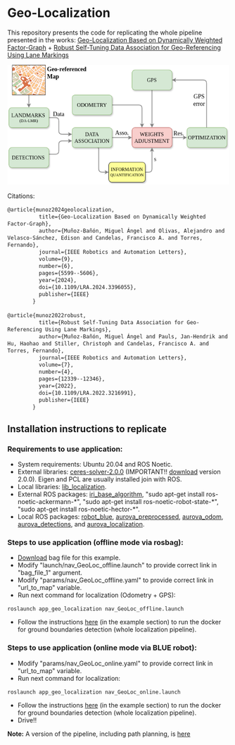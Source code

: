 # Geo-Localization
This repository presents the code for replicating the whole pipeline presented in the works: [Geo-Localization Based on Dynamically Weighted Factor-Graph](https://aurova-projects.github.io/geo-localization_weighted/) + [Robust Self-Tuning Data Association for Geo-Referencing Using Lane Markings](https://aurova-projects.github.io/geo-localization_self-tunning/)

![pipeline](pipeline_weight.png)

Citations:
``` 
@article{munoz2024geolocalization,
          title={Geo-Localization Based on Dynamically Weighted Factor-Graph},
          author={Muñoz-Bañón, Miguel Ángel and Olivas, Alejandro and Velasco-Sánchez, Edison and Candelas, Francisco A. and Torres, Fernando},
          journal={IEEE Robotics and Automation Letters},
          volume={9},
          number={6},
          pages={5599--5606},
          year={2024},
          doi={10.1109/LRA.2024.3396055},
          publisher={IEEE}
        }

@article{munoz2022robust,
          title={Robust Self-Tuning Data Association for Geo-Referencing Using Lane Markings},
          author={Muñoz-Bañón, Miguel Ángel and Pauls, Jan-Hendrik and Hu, Haohao and Stiller, Christoph and Candelas, Francisco A. and Torres, Fernando},
          journal={IEEE Robotics and Automation Letters},
          volume={7},
          number={4},
          pages={12339--12346},
          year={2022},
          doi={10.1109/LRA.2022.3216991},
          publisher={IEEE}
        }
```

## Installation instructions to replicate

### Requirements to use application:

- System requirements: Ubuntu 20.04 and ROS Noetic.
- External libraries: [ceres-solver-2.0.0](http://ceres-solver.org/installation.html) (IMPORTANT!! [download](https://drive.google.com/file/d/1acZtn_jaHfj2BVgwaDnQH2Lz-7022F1-/view?usp=share_link) version 2.0.0). Eigen and PCL are usually installed join with ROS.
- Local libraries: [lib_localization](https://github.com/AUROVA-LAB/lib_localization).
- External ROS packages: [iri_base_algorithm](https://gitlab.iri.upc.edu/labrobotica/ros/iri_core/iri_base_algorithm), "sudo apt-get install ros-noetic-ackermann-\*", "sudo apt-get install ros-noetic-robot-state-\*", "sudo apt-get install ros-noetic-hector-\*".
- Local ROS packages: [robot_blue](https://github.com/AUROVA-LAB/robot_blue), [aurova_preprocessed](https://github.com/AUROVA-LAB/aurova_preprocessed), [aurova_odom](https://github.com/AUROVA-LAB/aurova_odom), [aurova_detections](https://github.com/AUROVA-LAB/aurova_localization), and [aurova_localization](https://github.com/AUROVA-LAB/aurova_detections).

### Steps to use application (offline mode via rosbag):

- [Download](https://drive.google.com/file/d/1oW7MLIJhvlNtgJsetXNRY-BQxufgPUoJ/view?usp=sharing) bag file for this example.
- Modify "launch/nav_GeoLoc_offline.launch" to provide correct link in "bag_file_1" argument.
- Modify "params/nav_GeoLoc_offline.yaml" to provide correct link in "url_to_map" variable.
- Run next command for localization (Odometry + GPS):

```shell
roslaunch app_geo_localization nav_GeoLoc_offline.launch
```
- Follow the instructions [here](https://github.com/AUROVA-LAB/aurova_detections/tree/main/yolinov2_ros) (in the example section) to run the docker for ground boundaries detection (whole localization pipeline).

### Steps to use application (online mode via BLUE robot):

- Modify "params/nav_GeoLoc_online.yaml" to provide correct link in "url_to_map" variable.
- Run next command for localization:

```shell
roslaunch app_geo_localization nav_GeoLoc_online.launch
```
- Follow the instructions [here](https://github.com/AUROVA-LAB/aurova_detections/tree/main/yolinov2_ros) (in the example section) to run the docker for ground boundaries detection (whole localization pipeline).
- Drive!!

**Note:** A version of the pipeline, including path planning, is [here](https://github.com/AUROVA-LAB/applications/tree/main/app_geo_navigation)
